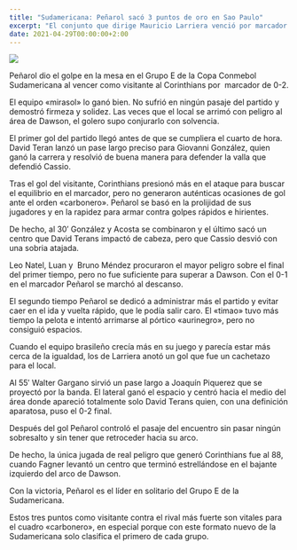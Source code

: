 ```yaml
---
title: "Sudamericana: Peñarol sacó 3 puntos de oro en Sao Paulo"
excerpt: "El conjunto que dirige Mauricio Larriera venció por marcador de 2 goles por 0 a Corinthians y se afirma como líder de su grupo en la sudamericana."
date: 2021-04-29T00:00:00+2:00
---
```



<img src="https://camo.githubusercontent.com/317cdf63bbab86f0db9fceda9e9c14db5d5dc4b7c4a7f0ee904cc25e38a006f1/68747470733a2f2f7777772e72657075626c6963612e636f6d2e75792f77702d636f6e74656e742f75706c6f6164732f323032312f30342f70656e61726f6c2d31312e6a7067">


Peñarol dio el golpe en la mesa en el Grupo E de la Copa Conmebol Sudamericana al vencer como visitante al Corinthians por  marcador de 0-2.


El equipo «mirasol» lo ganó bien. No sufrió en ningún pasaje del partido y demostró firmeza y solidez. Las veces que el local se arrimó con peligro al área de Dawson, el golero supo conjurarlo con solvencia.


El primer gol del partido llegó antes de que se cumpliera el cuarto de hora. David Teran lanzó un pase largo preciso para Giovanni González, quien ganó la carrera y resolvió de buena manera para defender la valla que defendió Cassio.


Tras el gol del visitante, Corinthians presionó más en el ataque para buscar el equilibrio en el marcador, pero no generaron auténticas ocasiones de gol ante el orden «carbonero». Peñarol se basó en la prolijidad de sus jugadores y en la rapidez para armar contra golpes rápidos e hirientes.


De hecho, al 30′ González y Acosta se combinaron y el último sacó un centro que David Terans impactó de cabeza, pero que Cassio desvió con una sobria atajada.


Leo Natel, Luan y  Bruno Méndez procuraron el mayor peligro sobre el final del primer tiempo, pero no fue suficiente para superar a Dawson. Con el 0-1 en el marcador Peñarol se marchó al descanso.


El segundo tiempo Peñarol se dedicó a administrar más el partido y evitar caer en el ida y vuelta rápido, que le podía salir caro. El «timao» tuvo más tiempo la pelota e intentó arrimarse al pórtico «aurinegro», pero no consiguió espacios.


Cuando el equipo brasileño crecía más en su juego y parecía estar más cerca de la igualdad, los de Larriera anotó un gol que fue un cachetazo para el local.


Al 55′ Walter Gargano sirvió un pase largo a Joaquín Piquerez que se proyectó por la banda. El lateral ganó el espacio y centró hacia el medio del área donde apareció totalmente solo David Terans quien, con una definición aparatosa, puso el 0-2 final.


Después del gol Peñarol controló el pasaje del encuentro sin pasar ningún sobresalto y sin tener que retroceder hacia su arco.


De hecho, la única jugada de real peligro que generó Corinthians fue al 88, cuando Fagner levantó un centro que terminó estrellándose en el bajante izquierdo del arco de Dawson.


Con la victoria, Peñarol es el líder en solitario del Grupo E de la Sudamericana.


Estos tres puntos como visitante contra el rival más fuerte son vitales para el cuadro «carbonero», en especial porque con este formato nuevo de la Sudamericana solo clasifica el primero de cada grupo.


